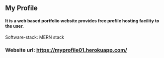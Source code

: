 ## My Profile
#### It is a web based portfolio website provides free profile hosting facility to the user.

Software-stack: MERN stack

### Website url: https://myprofile01.herokuapp.com/


